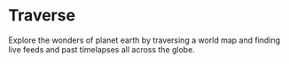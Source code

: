 # Traverse

Explore the wonders of planet earth by traversing a world map and finding
live feeds and past timelapses all across the globe.